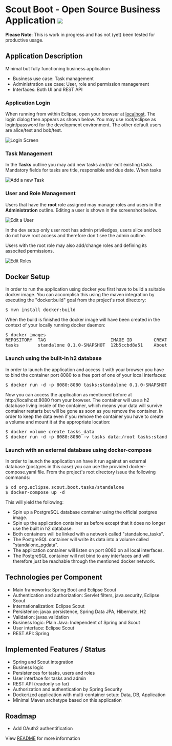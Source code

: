 # Scout Boot - Open Source Business Application <img src="https://travis-ci.org/boardend/SpringBoot-and-EclipseScout.svg">

**Please Note**: This is work in progress and has not (yet) been tested for productive usage.

## Application Description
Minimal but fully functioning business application
* Business use case: Task management
* Administration use case: User, role and permission management
* Interfaces: Both UI and REST API

### Application Login
When running from within Eclipse, open your browser at [localhost](http://localhost:8080). The login dialog then appears as shown below. You may use root/eclipse as login/password for the development environment. The other default users are alice/test and bob/test. 

![Login Screen](/screenshots/console_login_form.png)

### Task Management

In the **Tasks** outline you may add new tasks and/or edit existing tasks. Mandatory fields for tasks are title, responsible and due date. When tasks 

![Add a new Task](/screenshots/ui_new_task.png)

### User and Role Management

Users that have the **root** role assigned may manage roles and users in the **Administration** outline. Editing a user is shown in the screenshot below. 

![Edit a User](/screenshots/ui_edit_user.png)

In the dev setup only user root has admin priviledges, users alice and bob do not have root access and therefore don't see the admin outline.

Users with the root role may also add/change roles and defining its associted permissions.

![Edit Roles](/screenshots/ui_edit_role.png)

## Docker Setup

In order to run the application using docker you first have to build a suitable docker image. You can accomplish this using the maven integration by executing the "docker:build" goal from the project's root directory:
<pre>
$ mvn install docker:build
</pre>
When the build is finished the docker image will have been created in the context of your locally running docker daemon:
<pre>
$ docker images
REPOSITORY  TAG                        IMAGE ID        CREATED             SIZE
tasks       standalone_0.1.0-SNAPSHOT  12b5ccbd8a51    About an hour ago   690 MB
</pre>

### Launch using the built-in h2 database

In order to launch the application and access it with your browser you have to bind the container port 8080 to a free port of one of your local interfaces:
<pre>
$ docker run -d -p 8080:8080 tasks:standalone_0.1.0-SNAPSHOT
</pre>
Now you can access the application as mentioned before at http://localhost:8080 from your browser. The container will use a h2 database living inside of the container, which means your data will survive container restarts but will be gone as soon as you remove the container. In order to keep the data even if you remove the container you have to create a volume and mount it at the appropriate location:
<pre>
$ docker volume create tasks_data
$ docker run -d -p 8080:8080 -v tasks_data:/root tasks:standalone_0.1.0-SNAPSHOT
</pre>

### Launch with an external database using docker-compose

In order to launch the application an have it run against an external database (postgres in this case) you can use the provided docker-compose.yaml file. From the project's root directory issue the following commands:
<pre>
$ cd org.eclipse.scout.boot.tasks/standalone
$ docker-compose up -d
</pre>
This will yield the following:

* Spin up a PostgreSQL database container using the official postgres image.
* Spin up the application container as before except that it does no longer use the built in h2 database.
* Both containers will be linked with a network called "standalone_tasks".
* The PostgreSQL container will write its data into a volume called "standalone_pgdata".
* The application container will listen on port 8080 on all local interfaces.
* The PostgreSQL container will not bind to any interfaces and will therefore just be reachable through the mentioned docker network.

## Technologies per Component
* Main frameworks: Spring Boot and Eclipse Scout
* Authentication and authorization: Servlet filters, java.security, Eclipse Scout
* Internationalization: Eclipse Scout
* Persistence: javax.persistence, Spring Data JPA, Hibernate, H2
* Validation: javax.validation
* Business logic: Plain Java: Independent of Spring and Scout
* User interface: Eclipse Scout
* REST API: Spring

## Implemented Features / Status
* Spring and Scout integration
* Business logic
* Persistences for tasks, users and roles
* User interface for tasks and admin
* REST API (readonly so far)
* Authorization and authentication by Spring Security
* Dockerized application with multi-container setup: Data, DB, Application
* Minimal Maven archetype based on this application

## Roadmap
* Add OAuth2 authentification

View [README](org.eclipse.scout.springboot/README.md) for more information

